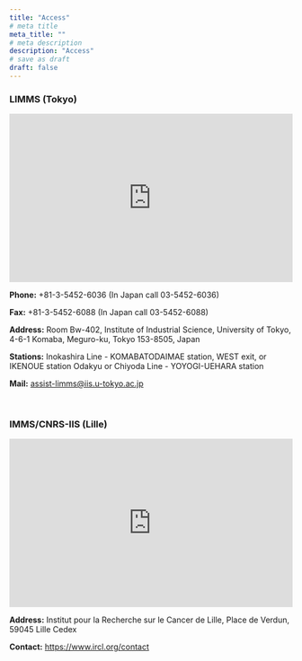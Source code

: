 ```yaml
---
title: "Access"
# meta title
meta_title: ""
# meta description
description: "Access"
# save as draft
draft: false
---
```


### LIMMS (Tokyo)

<iframe src="https://www.google.com/maps/embed?pb=!1m14!1m8!1m3!1d51865.80626804458!2d139.678234!3d35.661908!3m2!1i1024!2i768!4f13.1!3m3!1m2!1s0x6018f30d54353307%3A0xf10ffb145996bfc7!2sInstitute%20of%20Industrial%20Science%2C%20The%20University%20of%20Tokyo!5e0!3m2!1sen!2sus!4v1706034061510!5m2!1sen!2sus" width="100%" height="300" style="border:0;" allowfullscreen="" loading="lazy" referrerpolicy="no-referrer-when-downgrade"></iframe>

**Phone:**	+81-3-5452-6036 (In Japan call 03-5452-6036)

**Fax:**	+81-3-5452-6088 (In Japan call 03-5452-6088)

**Address:**	Room Bw-402, Institute of Industrial Science, University of Tokyo, 4-6-1 Komaba, Meguro-ku, Tokyo 153-8505, Japan

**Stations:**	Inokashira Line - KOMABATODAIMAE station, WEST exit, or IKENOUE station Odakyu or Chiyoda Line - YOYOGI-UEHARA station

**Mail:**	assist-limms@iis.u-tokyo.ac.jp

<br>

### IMMS/CNRS-IIS (Lille)

<iframe src="https://www.google.com/maps/embed?pb=!1m14!1m8!1m3!1d40508.46570656108!2d3.0348490000000004!3d50.612642!3m2!1i1024!2i768!4f13.1!3m3!1m2!1s0x47c2d511ea0c4203%3A0xc32eae213ff890d5!2sInstitute%20For%20Recherche%20Sur%20Le%20Cancer%20De%20Lille!5e0!3m2!1sen!2sus!4v1706034181330!5m2!1sen!2sus" width="100%" height="300" style="border:0;" allowfullscreen="" loading="lazy" referrerpolicy="no-referrer-when-downgrade"></iframe>

**Address:**	Institut pour la Recherche sur le Cancer de Lille, Place de Verdun, 59045 Lille Cedex

**Contact:**	https://www.ircl.org/contact
